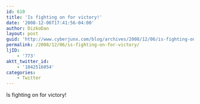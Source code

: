 ```yaml
---
id: 610
title: 'Is fighting on for victory!'
date: '2008-12-06T17:41:56-04:00'
author: DizkoDan
layout: post
guid: 'http://www.cyberjunx.com/blog/archives/2008/12/06/is-fighting-on-for-victory/'
permalink: /2008/12/06/is-fighting-on-for-victory/
ljID:
    - '773'
aktt_twitter_id:
    - '1042516054'
categories:
    - Twitter
---
```


Is fighting on for victory!